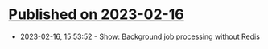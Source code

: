 # [Published on 2023-02-16](index.md)

* [2023-02-16, 15:53:52](https://lobste.rs/s/kzbekd/show_background_job_processing_without) - [Show: Background job processing without Redis](https://github.com/acaloiaro/neoq)
